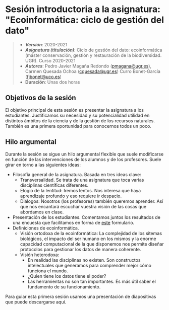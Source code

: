 # Sesión introductoria a la asignatura: "Ecoinformática: ciclo de gestión del dato"


> + **_Versión_**: 2020-2021
> + **_Asignatura (titulación)_**: Ciclo de gestión del dato: ecoinformática (máster conservación, gestión y restauración de la biodiversidad. UGR). Curso 2020-2021
> + **_Autores_**: Pedro Javier Magaña Redondo (pmagana@ugr.es), Carmen Quesada Ochoa (cquesada@ugr.es) Curro Bonet-García (fjbonet@uco.es)
> + **Duración**: Unas dos horas



## Objetivos de la sesión

El objetivo principal de esta sesión es presentar la asignatura a los estudiantes. Justificamos su necesidad y su potencialidad utilidad en distintos ámbitos de la ciencia y de la gestión de los recursos naturales. También es una primera oportunidad para conocernos todos un poco.



## Hilo argumental

Durante la sesión se sigue un hilo argumental flexible que suele modificarse en función de las intervenciones de los alumnos y de los profesores. Suele girar en torno a las siguientes ideas:
+ Filosofía general de la asignatura. Basada en tres ideas clave:
  + Transversalidad. Se trata de una asignatura que toca varias disciplinas científicas diferentes.
  + Elogio de la lentitud: Iremos lentos. Nos interesa que haya aprendizaje profundo y eso requiere ir despacio.
  + Diálogos: Nosotros (los profesores) también queremos aprender. Así que nos encantará escuchar vuestra visión de las cosas que abordamos en clase. 
+ Presentación de los estudiantes. Comentamos juntos los resultados de una encuesta que facilitamos en forma de [este](https://docs.google.com/forms/d/e/1FAIpQLScdOOQ6OlzbbBg3nhXFK3OTXTZITY77AP8MlBA3HHbC-H2keA/viewform?usp=sf_link) formulario. 
+ Definiciones de ecoinformática.
  + Visión ortodoxa de la ecoinformática: La complejidad de los sitemas biológicos, el impacto del ser humano en los mismos y la enorme capacidad computacional de la que disponemos nos permite diseñar protocolos para gestionar los datos de manera coherente.
  + Visión heterodoxa:
    + En realidad las disciplinas no existen. Son constructos intelectuales que generamos para comprender mejor cómo funciona el mundo. 
    + ¿Quien tiene los datos tiene el poder?
    + Las herramientas no son tan importantes. Es más útil saber el fundamento de su funcionamiento.

Para guiar esta primera sesión usamos una presentación de diapositivas que puede descargarse aquí. 